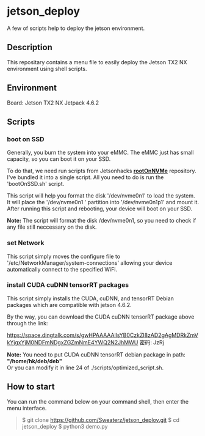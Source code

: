 # jetson_deploy
A few of scripts help to deploy the jetson environment.  

## Description
This repositary contains a menu file to easily deploy the Jetson TX2 NX environment using shell scripts.

## Environment
Board: Jetson TX2 NX
Jetpack 4.6.2

## Scripts
### boot on SSD
Generally, you burn the system into your eMMC. The eMMC just has small capacity, so you can boot it on your SSD. 

To do that, we need run scripts from Jetsonhacks [**rootOnNVMe**](https://github.com/jetsonhacks/rootOnNVMe.git) repository. I've bundled it into a single script.  All you need to do is run the 'bootOnSSD.sh' script.  

This script will help you format the disk '/dev/nvme0n1' to load the system. It will place the '/dev/nvme0n1 ' partition into '/dev/nvme0n1p1' and mount it. After running this script and rebooting, your device will boot on your SSD.

**Note:** The script will format the disk /dev/nvme0n1, so you need to check if any file still neccessary on the disk.

### set Network
This script simply moves the configure file to '/etc/NetworkManager/system-connections' allowing your device automatically connect to the specified WiFi.

### install CUDA cuDNN tensorRT packages
This script simply installs the CUDA, cuDNN, and tensorRT Debian packages which are compatible with jetson 4.6.2.

By the way, you can download the CUDA cuDNN tensorRT package above through the link:

https://space.dingtalk.com/s/gwHPAAAAAllsYB0CzkZl8zAD2gAgMDRkZmVkYjgxYjM0NDFmNDgxZGZmNmE4YWQ2N2JhMWU 密码: JzRj


**Note:** You need to put CUDA cuDNN tensorRT debian package in path:  **"/home/hk/deb/deb"**   
Or you can modify it in line 24 of ./scripts/optimized_script.sh.  


## How to start
You can run the command below on your command shell, then enter the menu interface.
>$ git clone https://github.com/Sweaterz/jetson_deploy.git
>$ cd jetson_deploy
>$ python3 demo.py  
  